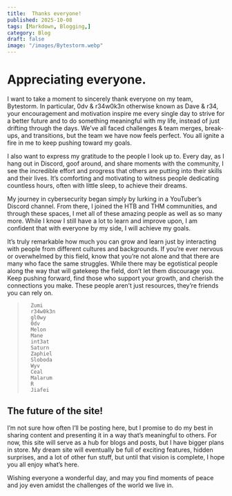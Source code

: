 ```yaml
---
title:  Thanks everyone!
published: 2025-10-08
tags: [Markdown, Blogging,]
category: Blog
draft: false
image: "/images/Bytestorm.webp"
---
```


# Appreciating everyone.
I want to take a moment to sincerely thank everyone on my team, Bytestorm. In particular, 0dv & r34w0k3n otherwise known as Dave & r34, your encouragement and motivation inspire me every single day to strive for a better future and to do something meaningful with my life, instead of just drifting through the days. We’ve all faced challenges & team merges, break-ups, and transitions, but the team we have now feels perfect. You all ignite a fire in me to keep pushing toward my goals.

I also want to express my gratitude to the people I look up to. Every day, as I hang out in Discord, goof around, and share moments with the community, I see the incredible effort and progress that others are putting into their skills and their lives. It’s comforting and motivating to witness people dedicating countless hours, often with little sleep, to achieve their dreams.

My journey in cybersecurity began simply by lurking in a YouTuber’s Discord channel. From there, I joined the HTB and THM communities, and through these spaces, I met all of these amazing people as well as so many more. While I know I still have a lot to learn and improve upon, I am confident that with everyone by my side, I will achieve my goals.

It’s truly remarkable how much you can grow and learn just by interacting with people from different cultures and backgrounds. If you’re ever nervous or overwhelmed by this field, know that you’re not alone and that there are many who face the same struggles. While there may be egotistical people along the way that will gatekeep the field, don’t let them discourage you. Keep pushing forward, find those who support your growth, and cherish the connections you make. These people aren’t just resources, they’re friends you can rely on.

>       Zumi
>       r34w0k3n
>       gl0wy
>       0dv
>       Melon
>       Mane
>       int3at
>       Saturn
>       Zaphiel
>       Sloboda
>       Wyv
>       Ceal
>       Malarum
>       R
>       Jiafei


## The future of the site!

I’m not sure how often I’ll be posting here, but I promise to do my best in sharing content and presenting it in a way that’s meaningful to others. For now, this site will serve as a hub for blogs and posts, but I have bigger plans in store. My dream site will eventually be full of exciting features, hidden surprises, and a lot of other fun stuff, but until that vision is complete, I hope you all enjoy what’s here.

Wishing everyone a wonderful day, and may you find moments of peace and joy even amidst the challenges of the world we live in.